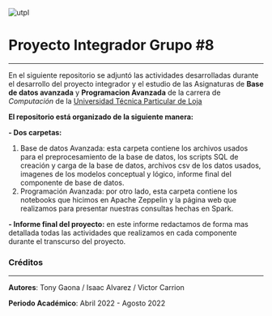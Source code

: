 ![utpl](https://alumni.utpl.edu.ec/sites/default/files/logo.png)

# Proyecto Integrador Grupo #8

- - -

En el siguiente repositorio se adjuntó las actividades desarrolladas durante el desarrollo del proyecto integrador y el
estudio de las Asignaturas de **Base de datos avanzada** y **Programacion Avanzada** de la carrera de *Computación* de la [Universidad Técnica Particular de Loja](https://www.utpl.edu.ec/)

**El repositorio está organizado de la siguiente manera:**

**- Dos carpetas:**
1. Base de datos Avanzada: esta carpeta contiene los archivos usados para el preprocesamiento de la base de datos, los scripts SQL de creación y carga de la base de datos, archivos csv de los datos usados, imagenes de los modelos conceptual y lógico, informe final del componente de base de datos.
2. Programación Avanzada: por otro lado, esta carpeta contiene los notebooks que hicimos en Apache Zeppelin y la página web que realizamos para presentar nuestras consultas hechas en Spark.

**- Informe final del proyecto:** en este informe redactamos de forma mas detallada todas las actividades que realizamos en cada componente durante el transcurso del proyecto.

### Créditos

- - -

**Autores**: Tony Gaona / Isaac Alvarez / Victor Carrion 

**Periodo Académico**: Abril 2022 - Agosto 2022
